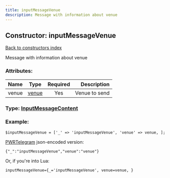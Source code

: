 ```yaml
---
title: inputMessageVenue
description: Message with information about venue
---
```

## Constructor: inputMessageVenue  
[Back to constructors index](index.md)



Message with information about venue

### Attributes:

| Name     |    Type       | Required | Description |
|----------|:-------------:|:--------:|------------:|
|venue|[venue](../types/venue.md) | Yes|Venue to send|



### Type: [InputMessageContent](../types/InputMessageContent.md)


### Example:

```
$inputMessageVenue = ['_' => 'inputMessageVenue', 'venue' => venue, ];
```  

[PWRTelegram](https://pwrtelegram.xyz) json-encoded version:

```
{"_":"inputMessageVenue","venue":"venue"}
```


Or, if you're into Lua:  


```
inputMessageVenue={_='inputMessageVenue', venue=venue, }

```



